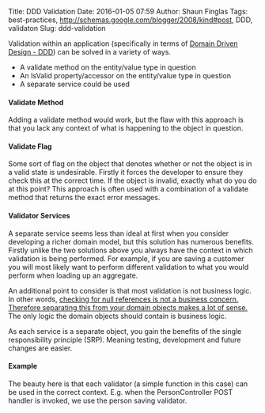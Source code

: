 Title: DDD Validation
Date: 2016-01-05 07:59
Author: Shaun Finglas
Tags: best-practices, http://schemas.google.com/blogger/2008/kind#post, DDD, validaton
Slug: ddd-validation

Validation within an application (specifically in terms of [Domain
Driven Design - DDD](http://en.wikipedia.org/wiki/Domain-driven_design))
can be solved in a variety of ways.

-   A validate method on the entity/value type in question
-   An IsValid property/accessor on the entity/value type in question
-   A separate service could be used

#### Validate Method

Adding a validate method would work, but the flaw with this approach is
that you lack any context of what is happening to the object in
question.

#### Validate Flag

Some sort of flag on the object that denotes whether or not the object
is in a valid state is undesirable. Firstly it forces the developer to
ensure they check this at the correct time. If the object is invalid,
exactly what do you do at this point? This approach is often used with a
combination of a validate method that returns the exact error messages.

#### Validator Services

A separate service seems less than ideal at first when you consider
developing a richer domain model, but this solution has numerous
benefits. Firstly unlike the two solutions above you always have the
context in which validation is being performed. For example, if you are
saving a customer you will most likely want to perform different
validation to what you would perform when loading up an aggregate.

An additional point to consider is that most validation is not business
logic. In other words, [checking for null references is not a business
concern. Therefore separating this from your domain objects makes a lot
of
sense.](http://blog.shaunfinglas.co.uk/2016/01/application-validation-and-domain.html)
The only logic the domain objects should contain is business logic.

As each service is a separate object, you gain the benefits of the
single responsibility principle (SRP). Meaning testing, development and
future changes are easier.

#### Example

<script src="https://gist.github.com/Finglas/e522caca787c75cdea0f.js"></script>
The beauty here is that each validator (a simple function in this case)
can be used in the correct context. E.g. when the PersonController POST
handler is invoked, we use the person saving validator.

</p>

